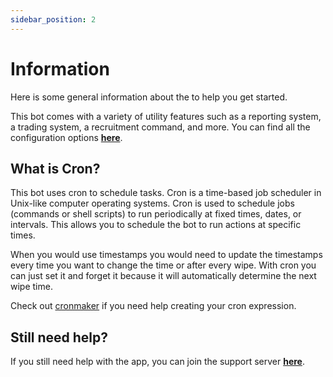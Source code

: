 ```yaml
---
sidebar_position: 2
---
```


# Information

Here is some general information about the to help you get started.

This bot comes with a variety of utility features such as a reporting system, a trading system, a recruitment command, and more. You can find all the configuration options [**here**](/docs/dbdutilitybot/configuration).

## What is Cron?

This bot uses cron to schedule tasks. Cron is a time-based job scheduler in Unix-like computer operating systems. Cron is used to schedule jobs (commands or shell scripts) to run periodically at fixed times, dates, or intervals. This allows you to schedule the bot to run actions at specific times.

When you would use timestamps you would need to update the timestamps every time you want to change the time or after every wipe. With cron you can just set it and forget it because it will automatically determine the next wipe time.

Check out [cronmaker](http://www.cronmaker.com/) if you need help creating your cron expression.

## Still need help?

If you still need help with the app, you can join the support server [**here**](https://discord.gg/5xEwm8e6Vy).
